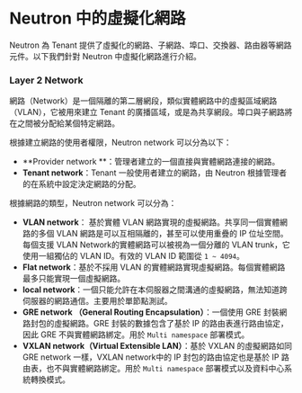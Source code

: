 # Neutron 中的虛擬化網路
Neutron 為 Tenant 提供了虛擬化的網路、子網路、埠口、交換器、路由器等網路元件。以下我們針對 Neutron 中虛擬化網路進行介紹。

### Layer 2 Network
網路（Network）是一個隔離的第二層網段，類似實體網路中的虛擬區域網路（VLAN），它被用來建立 Tenant 的廣播區域，或是為共享網段。埠口與子網路將在之間被分配給某個特定網路。

根據建立網路的使用者權限，Neutron network 可以分為以下：
* **Provider network  **：管理者建立的一個直接與實體網路連接的網路。
* **Tenant network**：Tenant 一般使用者建立的網路，由 Neutron 根據管理者的在系統中設定決定網路的分配。

根據網路的類型，Neutron network 可以分為：
* **VLAN network**： 基於實體 VLAN 網路實現的虛擬網路。共享同一個實體網路的多個 VLAN 網路是可以互相隔離的，甚至可以使用重疊的 IP 位址空間。每個支援 VLAN Network的實體網路可以被視為一個分離的 VLAN trunk，它使用一組獨佔的 VLAN ID。有效的 VLAN ID 範圍從 ```1 ~ 4094```。
* **Flat network**：基於不採用 VLAN 的實體網路實現虛擬網路。每個實體網路最多只能實現一個虛擬網路。
* **local network**：一個只能允許在本伺服器之間溝通的虛擬網路，無法知道跨伺服器的網路通信。主要用於單節點測試。
* **GRE network （General Routing Encapsulation）**：一個使用 GRE 封裝網路封包的虛擬網路。GRE 封裝的數據包含了基於 IP 的路由表進行路由協定，因此 GRE 不與實體網路綁定。用於 ```Multi namespace``` 部署模式。
* **VXLAN network（Virtual Extensible LAN）**：基於 VXLAN 的虛擬網路如同 GRE network 一樣，VXLAN network中的 IP 封包的路由協定也是基於 IP 路由表，也不與實體網路綁定。用於 ```Multi namespace``` 部署模式以及資料中心系統轉換模式。


